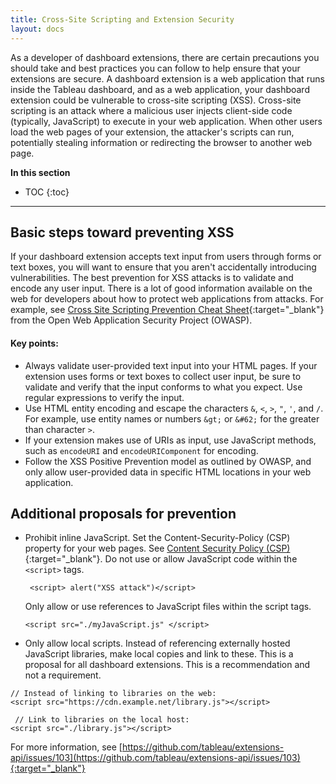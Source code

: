 ```yaml
---
title: Cross-Site Scripting and Extension Security
layout: docs
---
```


As a developer of dashboard extensions, there are certain precautions you should take and best practices you can follow to help ensure that your extensions are secure. A dashboard extension is a web application that runs inside the Tableau dashboard, and as a web application, your dashboard extension could be vulnerable to cross-site scripting (XSS). Cross-site scripting is an attack where a malicious user injects client-side code (typically, JavaScript) to execute in your web application. When other users load the web pages of your extension, the attacker's scripts can run, potentially stealing information or redirecting the browser to another web page.


**In this section**

* TOC
{:toc}



---

## Basic steps toward preventing XSS

If your dashboard extension accepts text input from users through forms or text boxes, you will want to ensure that you aren't accidentally introducing vulnerabilities. The best prevention for XSS attacks is to validate and encode any user input. There is a lot of good information available on the web for developers about how to protect web applications from attacks. For example, see  [Cross Site Scripting Prevention Cheat Sheet](https://www.owasp.org/index.php/XSS_(Cross_Site_Scripting)_Prevention_Cheat_Sheet){:target="_blank"} from the Open Web Application Security Project (OWASP).

#### Key points:

* Always validate user-provided text input into your HTML pages.
  If your extension uses forms or text boxes to collect user input, be sure to validate and verify that the input conforms to what you expect. Use regular expressions to verify the input. 
* Use HTML entity encoding and escape the characters `&`, `<`, `>`, `"`, `'`, and `/`.  For example, use entity names or numbers `&gt;` or `&#62;` for the greater than character `>`.
* If your extension makes use of URIs as input, use JavaScript methods, such as `encodeURI` and `encodeURIComponent` for encoding.
* Follow the XSS Positive Prevention model as outlined by OWASP, and only allow user-provided data in specific HTML locations in your web application.  

## Additional proposals for prevention

* Prohibit inline JavaScript. 
  Set the Content-Security-Policy (CSP) property for your web pages. See [Content Security Policy (CSP)](https://developer.mozilla.org/en-US/docs/Web/HTTP/CSP){:target="_blank"}. 
  Do not use or allow JavaScript code within the `<script>` tags.

  ```
   <script> alert("XSS attack")</script>
  ```
  Only allow or use references to JavaScript files within the script tags. 
  ```
  <script src="./myJavaScript.js" </script>
  ```

* Only allow local scripts. Instead of referencing externally hosted JavaScript libraries, make local copies and link to these. This is a proposal for all dashboard extensions. This is a recommendation and not a requirement. 

``` 
// Instead of linking to libraries on the web:
<script src="https://cdn.example.net/library.js"></script>

 // Link to libraries on the local host:
<script src="./library.js"></script>

```
For more information, see [https://github.com/tableau/extensions-api/issues/103](https://github.com/tableau/extensions-api/issues/103){:target="_blank"}

